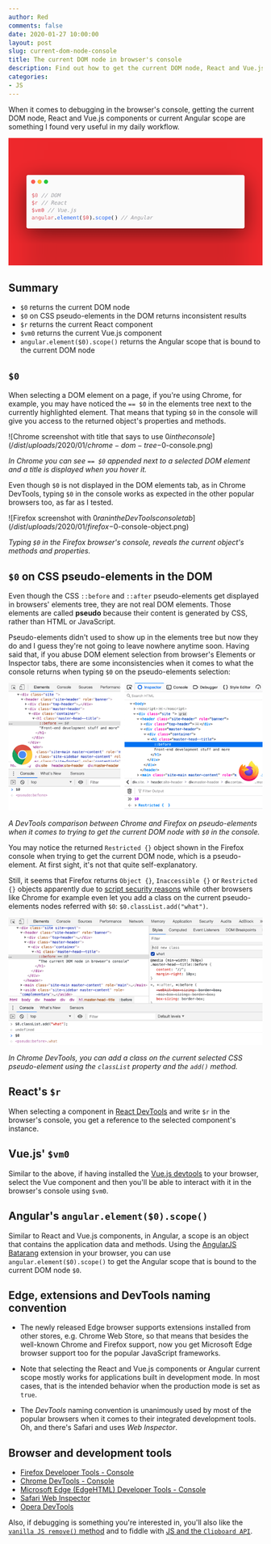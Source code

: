 ```yaml
---
author: Red
comments: false
date: 2020-01-27 10:00:00
layout: post
slug: current-dom-node-console
title: The current DOM node in browser's console
description: Find out how to get the current DOM node, React and Vue.js components or current Angular scope in order to speed up debugging in the browser console.
categories:
- JS
---
```


When it comes to debugging in the browser's console, getting the current DOM node, React and Vue.js components or current Angular scope are something I found very useful in my daily workflow.

![The current DOM node, React and Vue.js components and Angular scope in the browser console](/dist/uploads/2020/01/current-dom-node.png)

<!-- more -->

## Summary
- `$0` returns the current DOM node
- `$0` on CSS pseudo-elements in the DOM returns inconsistent results
- `$r` returns the current React component
- `$vm0` returns the current Vue.js component
- `angular.element($0).scope()` returns the Angular scope that is bound to the current DOM node

## `$0`

When selecting a DOM element on a page, if you're using Chrome, for example, you may have noticed the `== $0` in the elements tree next to the currently highlighted element. That means that typing `$0` in the console will give you access to the returned object's properties and methods.

![Chrome screenshot with title that says to use $0 in the console](/dist/uploads/2020/01/chrome-dom-tree-$0-console.png)

*In Chrome you can see `== $0` appended next to a selected DOM element and a title is displayed when you hover it.*

Even though `$0` is not displayed in the DOM elements tab, as in Chrome DevTools, typing `$0` in the console works as expected in the other popular browsers too, as far as I tested.

![Firefox screenshot with $0 ran in the DevTools console tab](/dist/uploads/2020/01/firefox-$0-console-object.png)

*Typing `$0` in the Firefox browser's console, reveals the current object's methods and properties.*

## `$0` on CSS pseudo-elements in the DOM

Even though the CSS `::before` and `::after` pseudo-elements get displayed in browsers' elements tree, they are not real DOM elements. Those elements are called **pseudo** because their content is generated by CSS, rather than HTML or JavaScript.

Pseudo-elements didn't used to show up in the elements tree but now they do and I guess they're not going to leave nowhere anytime soon. Having said that, if you abuse DOM element selection from browser's Elements or Inspector tabs, there are some inconsistencies when it comes to what the console returns when typing `$0` on the pseudo-elements selection:

![DevTools comparison between Chrome and Firefox on pseudo-elements](/dist/uploads/2020/01/chrome-vs-firefox-$0-on-pseudo-element.png)

*A DevTools comparison between Chrome and Firefox on pseudo-elements when it comes to trying to get the current DOM node with `$0` in the console.*

You may notice the returned `Restricted {}` object shown in the Firefox console when trying to get the current DOM node, which is a pseudo-element. At first sight, it's not that quite self-explanatory.

Still, it seems that Firefox returns `Object {}`, `Inaccessible {}` or `Restricted {}` objects apparently due to [script security reasons](https://developer.mozilla.org/en-US/docs/Mozilla/Gecko/Script_security#Cross-origin) while other browsers like Chrome for example even let you add a class on the current pseudo-elements nodes referred with `$0`: `$0.classList.add("what")`.

![Chrome DevTools screenshot that shows you can add a class on the current pseudo-element](/dist/uploads/2020/01/pseudo-element-class-on-current-node-chrome.png)

*In Chrome DevTools, you can add a class on the current selected CSS pseudo-element using the `classList` property and the `add()` method.*

## React's `$r`

When selecting a component in [React DevTools](https://github.com/facebook/react/tree/master/packages/react-devtools) and write `$r` in the browser's console, you get a reference to the selected component's instance.

## Vue.js' `$vm0`

Similar to the above, if having installed the [Vue.js devtools](https://vuejs.org/v2/cookbook/debugging-in-vscode.html#Vue-Devtools) to your browser, select the Vue component and then you'll be able to interact with it in the browser's console using `$vm0`.

## Angular's `angular.element($0).scope()`

Similar to React and Vue.js components, in Angular, a scope is an object that contains the application data and methods. Using the [AngularJS Batarang](https://github.com/angular/batarang) extension in your browser, you can use `angular.element($0).scope()` to get the Angular scope that is bound to the current DOM node `$0`.

## Edge, extensions and DevTools naming convention

- The newly released Edge browser supports extensions installed from other stores, e.g. Chrome Web Store, so that means that besides the well-known Chrome and Firefox support, now you get Microsoft Edge browser support too for the popular JavaScript frameworks.

- Note that selecting the React and Vue.js components or Angular current scope mostly works for applications built in development mode. In most cases, that is the intended behavior when the production mode is set as `true`.

- The *DevTools* naming convention is unanimously used by most of the popular browsers when it comes to their integrated development tools. Oh, and there's Safari and uses *Web Inspector*.

## Browser and development tools
- [Firefox Developer Tools - Console](https://developer.mozilla.org/en-US/docs/Tools/Page_Inspector/How_to/Use_the_Inspector_from_the_Web_Console)
- [Chrome DevTools - Console](https://developers.google.com/web/tools/chrome-devtools/console/utilities#dom)
- [Microsoft Edge (EdgeHTML) Developer Tools - Console](https://docs.microsoft.com/en-us/microsoft-edge/devtools-guide/console)
- [Safari Web Inspector](https://developer.apple.com/safari/tools/)
- [Opera DevTools](https://dev.opera.com/extensions/dev-tools/)

Also, if debugging is something you're interested in, you'll also like the [`vanilla JS remove()` method](/removing-an-element-with-plain-javascript-remove-method/) and to fiddle with [JS and the `Clipboard API`](/copy-clipboard-js/).
